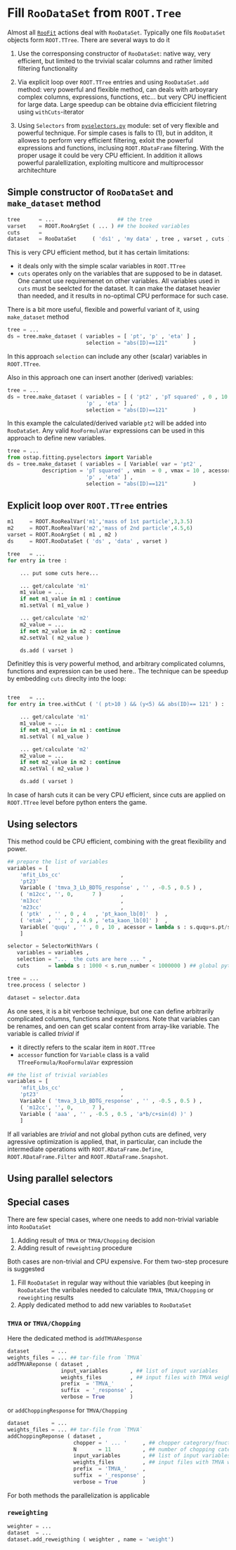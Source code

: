 # Fill `RooDataSet` from `ROOT.Tree`

Almost all [`RooFit`](https://root.cern.ch/roofit) actions deal with `RooDataSet`. Typically one fils `RooDataSet` objects form `ROOT.TTree`. There are several  ways to do it 


1.  Use the corresponsing constructor of `RooDataSet`: native way, very efficient, but limited to the trvivial scalar columns and rather limited filtering functionality   

2.  Via explicit loop over `ROOT.TTree` entries and using `RooDataSet.add` method: very powerful and flexible method, can deals with arboyrary complex columns, expressions,  functions, etc...  but very CPU  inefficient for large data. Large speedup can be obtaine dvia efficicient filetring using `withCuts`-iterator

3.  Using `Selectors` from [`pyselectors.py`](./pyselectors.py) module: set of very flexible and powerful technique. For simple cases is falls to (1), but in additon, it allowes to perform very  efficient filtering, exloit the powerful expressions and functions, inclusing `ROOT.RDataFrame` filtering. With the proper usage it could be very CPU efficient.  In addition it allows powerful paralellization, exploiting multicore and multiprocessor architechture

## Simple constructor of `RooDataSet`  and `make_dataset` method 

```python
tree      = ...                    ## the tree
varset    = ROOT.RooArgSet ( ... ) ## the booked variables 
cuts      = 
dataset   = RooDataSet     ( 'ds1' , 'my data' , tree , varset , cuts ) 
```
This is very CPU efficient method, but it has certain limitations: 
 - it deals only with the simple scalar variables in `ROOT.TTree`
 - `cuts` operates only on the variables that are supposed to be in dataset. One cannot use requiremenet on other variables. All variables used in `cuts` must be seelcted for the dataset. It can make the dataset heavier than needed, and it  results in no-optimal CPU performace for such case. 

There is a bit more useful, flexible and powerful variant of it, using `make_dataset` method 

```python
tree = ...
ds = tree.make_dataset ( variables = [ 'pt', 'p' , 'eta' ] , 
                         selection = "abs(ID)==121"        )
``` 
In this approach `selection` can include any  other (scalar) variables in `ROOT.TTree`. 

Also in this approach one can insert another (derived) variables:
```python
tree = ...
ds = tree.make_dataset ( variables = [ ( 'pt2' , 'pT squared' , 0 , 10 , 'pt*pt' ) , 
                         'p' , 'eta' ] , 
                         selection = "abs(ID)==121"        )
``` 
In this example the calculated/derived variable `pt2` will be added into `RooDataSet`.
Any valid `RooFormulaVar` expressions can be used in this approach to define new variables. 
```python
tree = ...
from ostap.fitting.pyselectors import Variable 
ds = tree.make_dataset ( variables = [ Variable( var = 'pt2' , 
           description = 'pT squared' , vmin  = 0 , vmax = 10 , acessor = 'pt*pt' ) , 
                         'p' , 'eta' ] , 
                         selection = "abs(ID)==121"        )
``` 

## Explicit loop over `ROOT.TTree` entries 

```python
m1     = ROOT.RooRealVar('m1','mass of 1st particle',3,3.5)
m2     = ROOT.RooRealVar('m2','mass of 2nd particle',4.5,6)
varset = ROOT.RooArgSet ( m1 , m2 )
ds     = ROOT.RooDataSet ( 'ds' , 'data' , varset )  

tree   = ...
for entry in tree :

    ... put some cuts here... 

    ... get/calculate 'm1'
    m1_value = ...
    if not m1_value in m1 : continue 
    m1.setVal ( m1_value ) 

    ... get/calculate 'm2'
    m2_value = ...
    if not m2_value in m2 : continue 
    m2.setVal ( m2_value ) 

    ds.add ( varset )  
```
Definitley this is very powerful method, and arbitrary complicated columns,
functions and expression can be used here..
The technique can be speedup by embedding `cuts` direclty into the loop:

```python

tree   = ...
for entry in tree.withCut ( '( pt>10 ) && (y<5) && abs(ID)== 121' ) :

    ... get/calculate 'm1'
    m1_value = ...
    if not m1_value in m1 : continue 
    m1.setVal ( m1_value ) 

    ... get/calculate 'm2'
    m2_value = ...
    if not m2_value in m2 : continue 
    m2.setVal ( m2_value ) 

    ds.add ( varset )  
```
In case of  harsh cuts it can be very CPU efficient, since cuts are applied 
on `ROOT.TTree` level before python enters the game. 


## Using selectors
This method could be CPU efficient, combining with the great flexibility and power. 

```python
## prepare the list of variables 
variables = [  
    'mfit_Lbs_cc'                   ,
    'pt23'                          ,
    Variable ( 'tmva_3_Lb_BDTG_response' , '' , -0.5 , 0.5 ) ,
    ( 'm12cc', '', 0,      7 )      ,
    'm13cc'                         ,
    'm23cc'                         ,
    ( 'ptk'  , '' , 0 , 4   , 'pt_kaon_lb[0]'  )  ,
    ( 'etak' , '' , 2 , 4.9 , 'eta_kaon_lb[0]' )  ,  
    Variable( 'ququ' , '' , 0 , 10 , acessor = lambda s : s.ququ+s.pt/s.eta )  ,  
    ]

selector = SelectorWithVars ( 
   variables = variables ,
   selection = "...  the cuts are here ... " ,      
   cuts      = lambda s : 1000 < s.run_number < 1000000 ) ## global python cuts 

tree = ...
tree.process ( selector ) 

dataset = selector.data 
```
As one sees, it is a bit verbose technique, 
but one can define arbitrarily complicated columns, functions and expressions.
Note that variables can be renames, and oen can get scalar content from 
array-like variable. 
The  variable is called *trivial* if 
 - it directly refers to the scalar item in `ROOT.TTree`
 - `accessor` function for `Variable` class is a valid `TTreeFormula/RooFormulaVar` expression

```python
## the list of trivial variables 
variables = [  
    'mfit_Lbs_cc'                   ,
    'pt23'                          ,
    Variable ( 'tmva_3_Lb_BDTG_response' , '' , -0.5 , 0.5 ) ,
    ( 'm12cc', '', 0,      7 ),
    Variable ( 'aaa' , '' , -0.5 , 0.5 , 'a*b/c+sin(d) )' ) 
    ]
```

If all variables are  *trivial* and not global python cuts are defined,  very agressive optimization is applied, that, in particular, can include the intermediate 
operations with `ROOT.RDataFrame.Define`, `ROOT.RDataFrame.Filter` and `ROOT.RDataFrame.Snapshot`.

## Using parallel selectors



## Special cases 

There are few special cases, where one needs to add non-trivial variable into `RooDataSet`

1. Adding result of `TMVA` or `TMVA/Chopping` decision 
2. Adding result of `reweighting` procedure 

Both cases are non-trivial and CPU expensive. 
For them two-step procesure is suggested 
1. Fill `RooDataSet` in regular way without thie variables (but keeping in `RooDataSet` the varibales needed to calculate `TMVA`, `TMVA/Chopping` or `reweighting` results
2. Apply dedicated method to add new variables to `RooDataSet`

###  `TMVA` or `TMVA/Chopping` 

Here the dedicated method is `addTMVAResponse`

```python
dataset       = ...
weights_files = ... ## tar-file from `TMVA`
addTMVAReponse ( dataset , 
                 input_variables       , ## list of input variables 
                 weights_files         , ## input files with TMVA weights 
                 prefix  = 'TMVA_'     , 
                 suffix  = '_response' ,
                 verbose = True        )
```
 or `addChoppingResponse` for `TMVA/Chopping`
```python
dataset       = ...
weights_files = ... ## tar-file from `TMVA`
addChoppingReponse ( dataset , 
                     chopper = ' ... '     , ## chopper categrory/fnuction 
                     N       = 11          , ## number of chopping categories 
                     input_variables       , ## list of input variables 
                     weights_files         , ## input files with TMVA weights 
                     prefix  = 'TMVA_'     , 
                     suffix  = '_response' ,
                     verbose = True        )
```
For both methods the parallelization is applicable 


###  `reweighting`

```python
weighter = ...
dataset  = ...
dataset.add_reweigthing ( weighter , name = 'weight')
```
 
